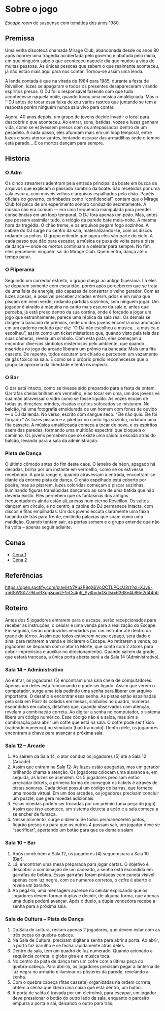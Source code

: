 # Sobre o jogo

*Escape room* de suspense com temática dos anos 1980.

## Premissa

Uma velha discoteca chamada Mirage Club, abandonada desde os anos 80 após ocorrer uma tragédia acobertada pelo governo e abafada pela mídia, em que ninguém sabe o que aconteceu naquele dia que mudou a vida de muitas pessoas. As únicas pessoas que sabem o que realmente aconteceu, já não estão mais aqui para nos contar. Tornou-se assim uma lenda.

A lenda contada é que na virada de 1984 para 1985, durante a festa de Réveillon, luzes se apagaram e todos os presentes desapareceram virando espíritos presos. O DJ foi o responsável fazendo com que tudo acontecesse naquela noite, quando tocou uma música amaldiçoada. Mas o ‘’’DJ antes de tocar essa faixa deixou vários rastros que juntando se tem a resposta porém ninguém nunca saiu vivo para contar.

Agora, 40 anos depois, um grupo de jovens decide invadir o local para descobrir o que aconteceu. Ao entrar, sons, batidas, vozes e luzes ganham vida, como se estivessem presos com os antepassados dentro de um pesadelo.
A cada passo, eles afundam mais em um loop temporal, entre luzes e sons aterrorizantes, tentando escapar das armadilhas onde o tempo está parado... E os mortos dançam para sempre.

## História

### O Adm

Os cinco streamers adentram pela entrada principal da boate em busca de arquivos que
explicam o passado sombrio da boate.
São recebidos por uma sala escura, com móveis velhos e arquivos espalhados pelo chão.
Papéis oficiais do governo, carimbados como “confidencial”, contam que o Mirage Club foi
palco de um experimento sonoro conduzido secretamente. A música não era comum — era
uma frequência manipulada para prender consciências em um loop temporal. O DJ fora
apenas um peão.
Mas, antes que possam assimilar tudo, o relógio da parede bate meia-noite. A mesma hora
da tragédia. O chão treme, e os arquivos pegam fogo sozinhos. A cabine do DJ surge no
centro da sala, materializando-se, com os discos rodando sozinhos.
O grupo entende que agora eles são parte do ciclo. A cada passo que dão para escapar, a
música os puxa de volta para a pista de dança — onde os mortos continuam a celebrar para
sempre.
No fim, eles percebem: ninguém sai do Mirage Club. Quem entra, dança até o tempo parar.

### O Fliperama

Seguindo um corredor estreito, o grupo chega ao antigo fliperama. Lá eles se deparam somente com escuridão, porém após perceberem que se trata de uma falta de energia, são capazes de consertar o velho gerador. Com as luzes acesas, é possível perceber arcades enferrujados e em ruína que piscam em neon verde, rodando partidas sozinhos, sem ninguém jogar. Um jogador é atraído à máquina no canto mais escuro da sala e, antes que perceba, já está preso dentro da sua cortina, onde é forçado a jogar um jogo que estranhamente, parece uma réplica da sala real.
Os demais se dirigem à bancada de prêmios, onde um dos jovens encontra uma anotação em um caderno mofado que diz: “O DJ não escolheu a música… a música o escolheu”, assim como um ticket misterioso que, quando visto pela tela das suas câmeras, revela um símbolo. Com esta pista, eles começam a encontrar diversos símbolos misteriosos pelo ambiente, que quando inseridos no jogo do arcade liberam um prêmio na bancada: Mais uma fita cassete.
De repente, todos escutam um chiado e percebem um vazamento de gás tóxico na sala. É como se o próprio prédio reconhecesse que o grupo se aproxima da liberdade e tenta os impedir...

### O Bar

O bar está intacto, como se tivesse sido preparado para a festa de ontem. Garrafas cheias
brilham em vermelho, e ao tocar em uma, um dos jovens vê sua mão atravessar o vidro
como se fosse líquido. As vozes ecoam de todas as direções: brindes, risadas e gritos
sufocados se misturam.
No balcão, há uma fotografia emoldurada de um homem com fones de ouvido — o DJ da
lenda. No verso, escrito com sangue seco: “Ele não quis. Ele foi forçado.”
As luzes piscam e a jukebox no canto liga sozinha, rodando uma fita cassete. A música
amaldiçoada começa a tocar de novo, e os espíritos saem das paredes, formando uma
multidão espectral que bloqueia o caminho. Os jovens percebem que só existe uma saída: a
escada atrás do balcão, levando para a sala da administração.

### Pista de Dança

O último cômodo antes do fim deste caos. O letreiro de néon, apagado há décadas, brilha
por um instante em vermelho, como se os estivesse recebendo. A porta range e, quando
atravessam a entrada, encontram-se diante da enorme pista de dança. O chão espelhado
está coberto por poeira, mas ao pisarem, luzes coloridas começam a piscar sozinhas,
iluminando figuras translúcidas dançando ao som de uma batida que não deveria existir.
Eles percebem que os fantasmas dos antigos frequentadores ainda estão ali, presos num
eterno Réveillon. Os vultos dançam em círculo, e no centro, a cabine do DJ permanece
intacta, com discos e fitas empilhadas. Um dos jovens escuta claramente uma faixa tocando
de trás para frente, emitindo palavras que soam como uma maldição.
Quando tentam sair, as portas somem e o grupo entende que não há volta – apenas seguir
adiante.

## Cenas

- [Cena 1](./cena1.md)
- [Cena 2](./cena2.md)

## Referências 

https://open.spotify.com/playlist/7Au2P8gX6VpQCTLPQcU3rz?si=XJv9-xb6SWSA7z9iboRXdg&pi=U-1eCs4gR_Syi&nd=1&dlsi=6368e4b86e2d44bb

## Roteiro

Antes dos 5 jogadores entrarem para o escape, serão recepcionados para receber as instruções, o celular e uma venda para a realização do Escape.
Em seguida, serão conduzidos vendados por um instrutor até dentro da grade do térreo. Assim que todos estiverem nesse espaço, será dado o sinal para retirarem a venda e iniciarem o Escape.
Ao retirarem a venda, os jogadores se deparam com o ator (a Morte, que conta com 2 atores para cobrir imprevistos e auxiliar no direcionamento). Quando saírem da grade, que estará trancada, a única porta aberta será a da Sala 14 (Administrativo).

### Sala 14 – Administrativo

Ao entrar, os jogadores (5) encontram uma sala cheia de computadores. Apenas um deles está funcionando e pode ser ligado.
Assim que verem o computador, surge uma tela pedindo uma senha para liberar um arquivo importante. O desafio é encontrar essa senha. As pistas estão espalhadas pela sala em Post-its colados em mesas, símbolos no quadro, números escondidos em cabos, detalhes que, quando observados com atenção, revelam a combinação correta.
Ao digitar a senha no computador, o sistema libera um código numérico. Esse código não é a saída, mas sim a combinação para abrir um cofre que está na sala.
O cofre pode ser físico (cadeado numérico) ou simulado (baú trancado). Dentro dele, os jogadores encontram a chave para avançar à próxima sala.

### Sala 12 – Arcade

1. Ao saírem da Sala 14, o ator conduz os jogadores (5) até a Sala 12 (Arcade).
1. Assim que entram na Sala 12: As luzes estão apagadas, mas um gerador brilhando chama a atenção. Os jogadores colocam uma alavanca e, em seguida, as luzes se acendem. Os 5 jogadores precisam então arrecadar tickets, a primeira forma de conseguir  os tickets é através de pistas sonoras. Cada ticket possui um código de barras, que fornece uma moeda virtual. Em um dos arcades, os jogadores precisam concluir um puzzle, que gera moedas adicionais.
1. Essas moedas podem ser trocadas por um prêmio (uma peça do jogo). Assim que isso acontece, um sistema detecta a ação e a sala começa a se encher de fumaça.
1. Nesse momento, surge o dilema: Se todos permanecerem juntos, ficarão presos ou para que os outros 4 possam sair, um jogador deve se “sacrificar”, apertando um botão para que os demais saiam

### Sala 10 – Bar

1. Após concluírem a Sala 12, os jogadores (4) seguem para a Sala 10 (Bar).
1. Lá, encontram uma mesa preparada para jogar cartas. O objetivo é descobrir a combinação de um cadeado, a senha está escondida em garrafas de bebida. Essas garrafas foram pintadas com caneta visível apenas com luz negra, com os números corretos, o cofre é aberto e revela um baralho.
1. Ao pegá-lo, uma mensagem aparece no celular explicando que os jogadores devem formar duplas e decidir, de alguma forma, que apenas uma dupla poderá avançar.
 Após o duelo, a dupla vencedora recebe a senha para a próxima sala.

### Sala de Cultura – Pista de Dança

1. Da Sala de cultura, restam apenas 2 jogadores, que devem estar com as três peças do quebra-cabeça.
1. Na Sala de Cultura, precisam digitar a senha para abrir a porta. Ao abrir, a porta faz barulho e se fecha rapidamente atrás deles.
1. Dentro da sala, tem um quadro de luz numerado. Quando acionado a sequência correta, o globo gira e a música toca.
1. No centro da pista de dança tem um cofre com a última peça do quebra-cabeça. Para abri-lo, os jogadores precisam pegar a lanterna de luz negra no armário e iluminar os pôsteres da parede, revelando a senha.
1. Com o quebra cabeça (fitas cassete) organizadas na ordem correta, obtêm a senha que libera uma caixa que está dentro, um botão.
1. A porta de saída é travada por um eletroímã, para escapar, um jogador deve pressionar o botão do outro lado da sala, enquanto o parceiro empurra a porta e sai, deixando o outro para trás.

